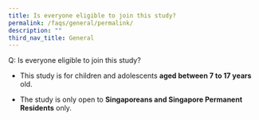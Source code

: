 ```yaml
---
title: Is everyone eligible to join this study?
permalink: /faqs/general/permalink/
description: ""
third_nav_title: General
---
```

Q:  Is everyone eligible to join this study?

* This study is for children and adolescents **aged between 7 to 17 years** old. 

* The study is only open to **Singaporeans and Singapore Permanent Residents** only.